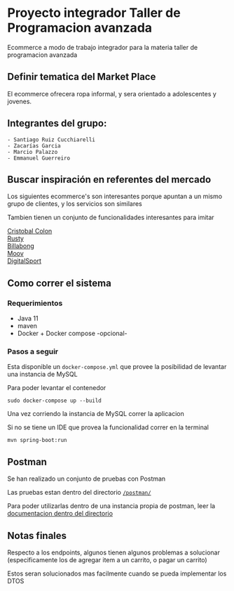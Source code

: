# Proyecto integrador Taller de Programacion avanzada

Ecommerce a modo de trabajo integrador para la materia taller de programacion avanzada

## Definir tematica del Market Place

El ecommerce ofrecera ropa informal, y sera orientado a adolescentes y jovenes.

## Integrantes del grupo:

    - Santiago Ruiz Cucchiarelli
    - Zacarías Garcia
    - Marcio Palazzo
    - Emmanuel Guerreiro

## Buscar inspiración en referentes del mercado

Los siguientes ecommerce's son interesantes porque apuntan a un mismo grupo de clientes, y los servicios son similares

Tambien tienen un conjunto de funcionalidades interesantes para imitar

[Cristobal Colon](https://www.cristobalcolon.com/)  
[Rusty](https://rusty.com.au/)  
[Billabong](https://www.billabong.cl/)  
[Moov](https://www.moov.com.ar/)  
[DigitalSport](https://www.digitalsport.com.ar/)

## Como correr el sistema

### Requerimientos

- Java 11
- maven
- Docker + Docker compose -opcional-

### Pasos a seguir

Esta disponible un `docker-compose.yml` que provee la posibilidad de levantar una instancia de MySQL

Para poder levantar el contenedor

```
sudo docker-compose up --build
```

Una vez corriendo la instancia de MySQL correr la aplicacion

Si no se tiene un IDE que provea la funcionalidad correr en la terminal

```
mvn spring-boot:run
```

## Postman

Se han realizado un conjunto de pruebas con Postman

Las pruebas estan dentro del directorio [`/postman/`](/postman/)

Para poder utilizarlas dentro de una instancia propia de postman, leer la [documentacion dentro del directorio](/postman/README.md)

## Notas finales

Respecto a los endpoints, algunos tienen algunos problemas a solucionar (especificamente los de agregar item a un carrito, o pagar un carrito)

Estos seran solucionados mas facilmente cuando se pueda implementar los DTOS
